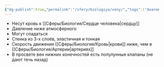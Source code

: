 ```yaml
---
{"dg-publish":true,"permalink":"/sfery/biologiya/veny/","tags":["Анатомия"]}
---
```


- Несут кровь к [[Сферы/Биология/Сердце человека\|сердцу]]
- Давление ниже атмосферного
- Могут спадаться
- Стенка из 3-х слоёв, эластичная и тонкая
- Скорость движения [[Сферы/Биология/Кровь\|крови]] ниже, чем в [[Сферы/Биология/Артерии\|артериях]]
- В просвете вен нижних конечностей есть полулунные клапаны (не дают течь назад)